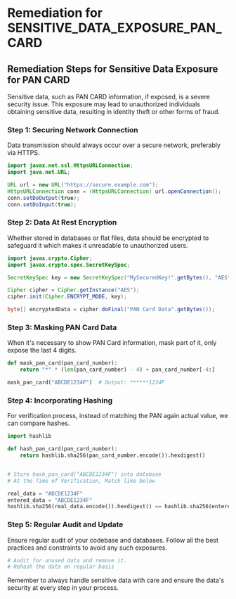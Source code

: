 # Remediation for SENSITIVE_DATA_EXPOSURE_PAN_CARD

## Remediation Steps for Sensitive Data Exposure for PAN CARD

Sensitive data, such as PAN CARD information, if exposed, is a severe security issue. This exposure may lead to unauthorized individuals obtaining sensitive data, resulting in identity theft or other forms of fraud.

### Step 1: Securing Network Connection

Data transmission should always occur over a secure network, preferably via HTTPS. 

```java
import javax.net.ssl.HttpsURLConnection;
import java.net.URL;

URL url = new URL("https://secure.example.com");
HttpsURLConnection conn = (HttpsURLConnection) url.openConnection();
conn.setDoOutput(true);
conn.setDoInput(true);
```

### Step 2: Data At Rest Encryption

Whether stored in databases or flat files, data should be encrypted to safeguard it which makes it unreadable to unauthorized users.

```java
import javax.crypto.Cipher;
import javax.crypto.spec.SecretKeySpec;

SecretKeySpec key = new SecretKeySpec("MySecuredKey!".getBytes(), "AES");

Cipher cipher = Cipher.getInstance("AES");
cipher.init(Cipher.ENCRYPT_MODE, key);

byte[] encryptedData = cipher.doFinal("PAN Card Data".getBytes());
```

### Step 3: Masking PAN Card Data

When it's necessary to show PAN Card information, mask part of it, only expose the last 4 digits.

```python
def mask_pan_card(pan_card_number):
    return "*" * (len(pan_card_number) - 4) + pan_card_number[-4:]

mask_pan_card("ABCDE1234F")  # Output: ******1234F
```

### Step 4: Incorporating Hashing

For verification process, instead of matching the PAN again actual value, we can compare hashes.

```python
import hashlib

def hash_pan_card(pan_card_number):
    return hashlib.sha256(pan_card_number.encode()).hexdigest()


# Store hash_pan_card("ABCDE1234F") into database
# At the Time of Verification, Match like below

real_data = "ABCDE1234F"
entered_data = "ABCDE1234F"
hashlib.sha256(real_data.encode()).hexdigest() == hashlib.sha256(entered_data.encode()).hexdigest() # Returns True
```

### Step 5: Regular Audit and Update

Ensure regular audit of your codebase and databases. Follow all the best practices and constraints to avoid any such exposures. 

```bash
# Audit for unused data and remove it.
# Rehash the data on regular basis
```

Remember to always handle sensitive data with care and ensure the data's security at every step in your process.